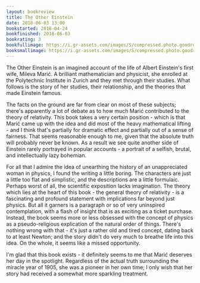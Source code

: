 ```yaml
---
layout: bookreview
title: The Other Einstein
date: 2018-06-03 13:00
bookstarted: 2018-04-24
bookfinished: 2018-06-03
bookrating: 3
bookfullimage: https://i.gr-assets.com/images/S/compressed.photo.goodreads.com/books/1461026382l/28389305._SX98_.jpg
booksmallimage: https://i.gr-assets.com/images/S/compressed.photo.goodreads.com/books/1461026382l/28389305._SX50_.jpg
---
```


The Other Einstein is an imagined account of the life of Albert Einstein's first wife, Mileva Marić. A brilliant mathematician and physicist, she enrolled at the Polytechnic Institute in Zurich and they met through their studies. What follows is the story of her studies, their relationship, and the theories that made Einstein famous.



The facts on the ground are far from clear on most of these subjects; there's apparently a lot of debate as to how much Marić contributed to the theory of relativity. This book takes a very certain position - which is that Marić came up with the idea and did most of the heavy mathematical lifting - and I think that's partially for dramatic effect and partially out of a sense of fairness. That seems reasonable enough to me, given that the absolute truth will probably never be known. As a result we see quite another side of Einstein rarely portrayed in popular accounts - a portrait of a selfish, brutal, and intellectually lazy bohemian.



For all that I admire the idea of unearthing the history of an unappreciated woman in physics, I found the writing a little boring. The characters are just a little too flat and simplistic, and the descriptions are a little formulaic. Perhaps worst of all, the scientific exposition lacks imagination. The theory which lies at the heart of this book - the general theory of relativity - is a fascinating and profound statement with implications far beyond just physics. But all it garners is a paragraph or so of very uninspired contemplation, with a flash of insight that is as exciting as a ticket purchase. Instead, the book seems more or less obsessed with the concept of physics as a pseudo-religious explication of the natural order of things. There's nothing wrong with that - it's just a rather old and tired concept, dating back to at least Newton; and the story didn't do very much to breathe life into this idea. On the whole, it seems like a missed opportunity.



I'm glad that this book exists - it definitely seems to me that Marić deserves her day in the spotlight. Regardless of the actual truth surrounding the miracle year of 1905, she was a pioneer in her own time; I only wish that her story had received a somewhat more sparkling treatment.